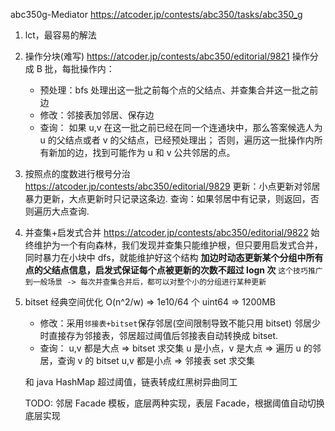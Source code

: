 abc350g-Mediator
https://atcoder.jp/contests/abc350/tasks/abc350_g

1. lct，最容易的解法
2. 操作分块(难写)
   https://atcoder.jp/contests/abc350/editorial/9821
   操作分成 B 批，每批操作内：
   - 预处理：bfs 处理出这一批之前每个点的父结点、并查集合并这一批之前边
   - 修改：邻接表加邻居、保存边
   - 查询：
     如果 u,v 在这一批之前已经在同一个连通块中，那么答案候选人为 u 的父结点或者 v 的父结点，已经预处理出；
     否则，遍历这一批操作内所有新加的边，找到可能作为 u 和 v 公共邻居的点。
3. 按照点的度数进行根号分治
   https://atcoder.jp/contests/abc350/editorial/9829
   更新：小点更新对邻居暴力更新，大点更新时只记录这条边.
   查询：如果邻居中有记录，则返回，否则遍历大点查询.
4. 并查集+启发式合并
   https://atcoder.jp/contests/abc350/editorial/9822
   始终维护为一个有向森林，我们发现并查集只能维护根，但只要用启发式合并，同时暴力在小块中 dfs，就能维护好这个结构
   **加边时动态更新某个分组中所有点的父结点信息，启发式保证每个点被更新的次数不超过 logn 次**
   `这个技巧推广到一般场景 -> 每次并查集合并后，都可以对整个小的分组进行某种更新`
5. bitset 经典空间优化
   O(n^2/w) => 1e10/64 个 uint64 => 1200MB

   - 修改：采用`邻接表+bitset`保存邻居(空间限制导致不能只用 bitset)
     邻居少时直接存为邻接表，邻居超过阈值后邻接表自动转换成 bitset.
   - 查询：
     u,v 都是大点 => bitset 求交集
     u 是小点，v 是大点 => 遍历 u 的邻居，查询 v 的 bitset
     u,v 都是小点 => 邻接表 set 求交集

   和 java HashMap 超过阈值，链表转成红黑树异曲同工

   TODO: 邻居 Facade 模板，底层两种实现，表层 Facade，根据阈值自动切换底层实现
